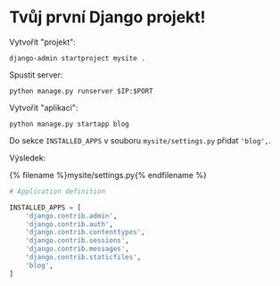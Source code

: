 # Tvůj první Django projekt!

Vytvořit "projekt":

```
django-admin startproject mysite .
```

Spustit server:

```
python manage.py runserver $IP:$PORT
```

Vytvořit "aplikaci":

```
python manage.py startapp blog
```

Do sekce `INSTALLED_APPS` v souboru `mysite/settings.py` přidat `'blog',`.

Výsledek:

{% filename %}mysite/settings.py{% endfilename %}
```python
# Application definition

INSTALLED_APPS = [
    'django.contrib.admin',
    'django.contrib.auth',
    'django.contrib.contenttypes',
    'django.contrib.sessions',
    'django.contrib.messages',
    'django.contrib.staticfiles',
    'blog',
]
```
